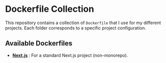 # Dockerfile Collection

This repository contains a collection of `Dockerfile` that I use for my different projects. Each folder corresponds to a specific project configuration.

## Available Dockerfiles

-   [**Next.js**](./nextjs/) : For a standard Next.js project (non-monorepo).

